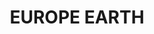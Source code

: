 ---
title: "EUROPE EARTH"
price: "TBA"
desc: "Bez opisa"
img_path: "/assets/img/A.MIG-3004.jpg"
brand: AMMO
available: true
special_offer: false
soon: false
cat: "Weathering"
subcat: ""
subsubcat: "wet-pigmenti"
---